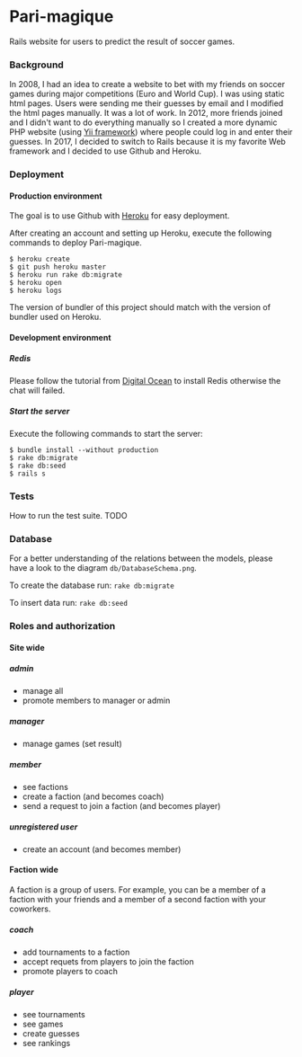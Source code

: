 # Pari-magique

Rails website for users to predict the result of soccer games.

### Background

In 2008, I had an idea to create a website to bet with my friends on soccer games during major competitions (Euro and World Cup). I was using static html pages. Users were sending me their guesses by email and I modified the html pages manually. It was a lot of work.
In 2012, more friends joined and I didn't want to do everything manually so I created a more dynamic PHP website (using [Yii framework](www.yiiframework.com/)) where people could log in and enter their guesses. 
In 2017, I decided to switch to Rails because it is my favorite Web framework and I decided to use Github and Heroku.


### Deployment


#### Production environment

The goal is to use Github with [Heroku](https://www.heroku.com/) for easy deployment.

After creating an account and setting up Heroku, execute the following commands to deploy Pari-magique.

```
$ heroku create
$ git push heroku master
$ heroku run rake db:migrate
$ heroku open
$ heroku logs
```

The version of bundler of this project should match with the version of bundler used on Heroku.

#### Development environment

##### Redis

Please follow the tutorial from  [Digital Ocean](https://www.digitalocean.com/community/tutorials/how-to-install-and-configure-redis-on-ubuntu-16-04) to install Redis otherwise the chat will failed.

##### Start the server

Execute the following commands to start the server:

```
$ bundle install --without production
$ rake db:migrate
$ rake db:seed
$ rails s
```

### Tests

How to run the test suite. TODO



### Database

For a better understanding of the relations between the models, please have a look to the diagram ```db/DatabaseSchema.png```.

To create the database run: ```rake db:migrate```

To insert data run: ```rake db:seed```


### Roles and authorization

#### Site wide

##### admin

* manage all
* promote members to manager or admin

##### manager

* manage games (set result)

##### member

* see factions
* create a faction (and becomes coach)
* send a request to join a faction (and becomes player)

##### unregistered user

* create an account (and becomes member)

#### Faction wide

A faction is a group of users. For example, you can be a member of a faction with your friends and a member of a second faction with your coworkers.
  
##### coach

* add tournaments to a faction
* accept requets from players to join the faction
* promote players to coach

##### player

* see tournaments
* see games
* create guesses
* see rankings

